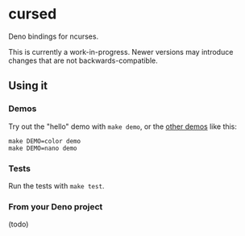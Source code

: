 cursed
===
Deno bindings for ncurses.

This is currently a work-in-progress. Newer versions may introduce changes that are not backwards-compatible.

## Using it

### Demos

Try out the "hello" demo with `make demo`, or the [other demos](demo/) like this:
```
make DEMO=color demo
make DEMO=nano demo
```

### Tests

Run the tests with `make test`.

### From your Deno project

(todo)